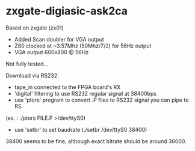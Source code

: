 # zxgate-digiasic-ask2ca

Based on zxgate (zx01)
- Added Scan doubler for VGA output
- Z80 clocked at ~3.57Mhz (50Mhz/7/2) for 56Hz output
- VGA output 600x800 @ 56Hz

Not fully tested...

Download via RS232:
- tape_in connected to the FPGA board's RX
- 'digital' filtering to use RS232 regular signal at 38400bps
- use 'ptors' program to convert .P files to RS232 signal you can pipe to RS

(ex. : ./ptors FILE.P >/dev/ttyS0)

- use 'setbr' to set baudrate (./setbr /dev/ttyS0 38400)

38400 seems to be fine, although exact bitrate should be around 36000.

